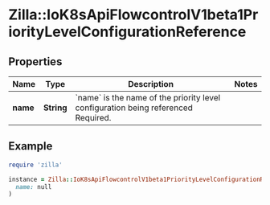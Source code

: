 # Zilla::IoK8sApiFlowcontrolV1beta1PriorityLevelConfigurationReference

## Properties

| Name | Type | Description | Notes |
| ---- | ---- | ----------- | ----- |
| **name** | **String** | &#x60;name&#x60; is the name of the priority level configuration being referenced Required. |  |

## Example

```ruby
require 'zilla'

instance = Zilla::IoK8sApiFlowcontrolV1beta1PriorityLevelConfigurationReference.new(
  name: null
)
```

